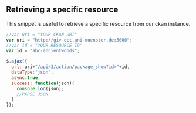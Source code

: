 ## Retrieving a specific resource

This snippet is useful to retrieve a specific resource from our ckan instance.

```javascript
//var uri = "YOUR CKAN URI"
var uri = "http://giv-oct.uni-muenster.de:5000";
//var id = "YOUR RESOURCE ID"
var id = "abc-ancientwoods";

$.ajax({
  url: uri+"/api/3/action/package_show?id="+id,
  dataType:"json",
  async:true,
  success: function(json){
    console.log(json);
    //PARSE JSON    
  }
});
```